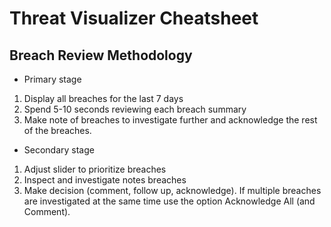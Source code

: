# Threat Visualizer Cheatsheet

## Breach Review Methodology

* Primary stage

1. Display all breaches for the last 7 days
2. Spend 5-10 seconds reviewing each breach summary
3. Make note of breaches to investigate further and acknowledge the rest of the breaches.

* Secondary stage

1. Adjust slider to prioritize breaches
2. Inspect and investigate notes breaches
3. Make decision (comment, follow up, acknowledge). If multiple breaches are investigated at the same time use the option Acknowledge All (and Comment).



